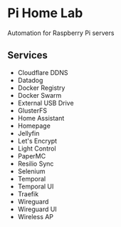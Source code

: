 # Pi Home Lab

Automation for Raspberry Pi servers

## Services

- Cloudflare DDNS
- Datadog
- Docker Registry
- Docker Swarm
- External USB Drive
- GlusterFS
- Home Assistant
- Homepage
- Jellyfin
- Let's Encrypt
- Light Control
- PaperMC
- Resilio Sync
- Selenium
- Temporal
- Temporal UI
- Traefik
- Wireguard
- Wireguard UI
- Wireless AP
